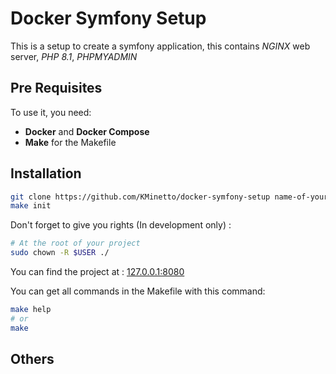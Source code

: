 # Docker Symfony Setup

This is a setup to create a symfony application, this contains *NGINX* web server, *PHP 8.1*, *PHPMYADMIN* 

## Pre Requisites

To use it, you need:
* **Docker** and **Docker Compose**
* **Make** for the Makefile

## Installation

```bash
git clone https://github.com/KMinetto/docker-symfony-setup name-of-your-project # Clone the repository
make init
```
Don't forget to give you rights (In development only) :

```bash
# At the root of your project
sudo chown -R $USER ./
```
You can find the project at : [127.0.0.1:8080](http://127.0.0.1:8080)

You can get all commands in the Makefile with this command:

```bash
make help
# or
make
```

## Others
